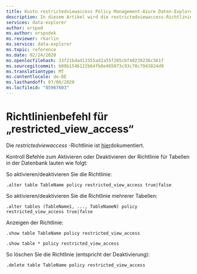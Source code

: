 ```yaml
---
title: Kusto restrictedviewaccess Policy Management-Azure Daten-Explorer
description: In diesem Artikel wird die restrictedviewaccess-Richtlinie in Azure Daten-Explorer beschrieben.
services: data-explorer
author: orspod
ms.author: orspodek
ms.reviewer: rkarlin
ms.service: data-explorer
ms.topic: reference
ms.date: 02/24/2020
ms.openlocfilehash: 33f21bdad11555ad2a55f285cbf40239236c561f
ms.sourcegitcommit: b08b1546122b64fb8e465073c93c78c7943824d9
ms.translationtype: MT
ms.contentlocale: de-DE
ms.lasthandoff: 07/06/2020
ms.locfileid: "85967603"
---
```

# <a name="restricted_view_access-policy-command"></a>Richtlinienbefehl für „restricted_view_access“

Die *restrictedviewaccess* -Richtlinie ist [hier](../management/restrictedviewaccesspolicy.md)dokumentiert.

Kontroll Befehle zum Aktivieren oder Deaktivieren der Richtlinie für Tabellen in der Datenbank lauten wie folgt:

So aktivieren/deaktivieren Sie die Richtlinie:
```kusto
.alter table TableName policy restricted_view_access true|false
```

So aktivieren/deaktivieren Sie die Richtlinie mehrerer Tabellen:
```kusto
.alter tables (TableName1, ..., TableNameN) policy restricted_view_access true|false
```

Anzeigen der Richtlinie:
```kusto
.show table TableName policy restricted_view_access  

.show table * policy restricted_view_access  
```

So löschen Sie die Richtlinie (entspricht der Deaktivierung):
```kusto
.delete table TableName policy restricted_view_access  
```